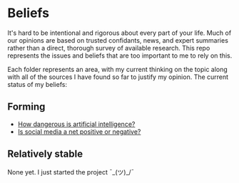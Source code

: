 # Beliefs
It's hard to be intentional and rigorous about every part of your life. Much of our opinions are based on trusted confidants, news, and expert summaries rather than a direct, thorough survey of available research. This repo represents the issues and beliefs that are too important to me to rely on this.

Each folder represents an area, with my current thinking on the topic along with all of the sources I have found so far to justify my opinion. The current status of my beliefs:

## Forming
- [How dangerous is artificial intelligence?](artificial-intelligence/summary.md)
- [Is social media a net positive or negative?](social-media/summary.md)

## Relatively stable
None yet. I just started the project ¯\_(ツ)_/¯